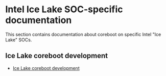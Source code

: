# Intel Ice Lake SOC-specific documentation

This section contains documentation about coreboot on specific Intel "Ice Lake" SOCs.

## Ice Lake coreboot development

- [Ice Lake coreboot development](iceLake_coreboot_development.md)
